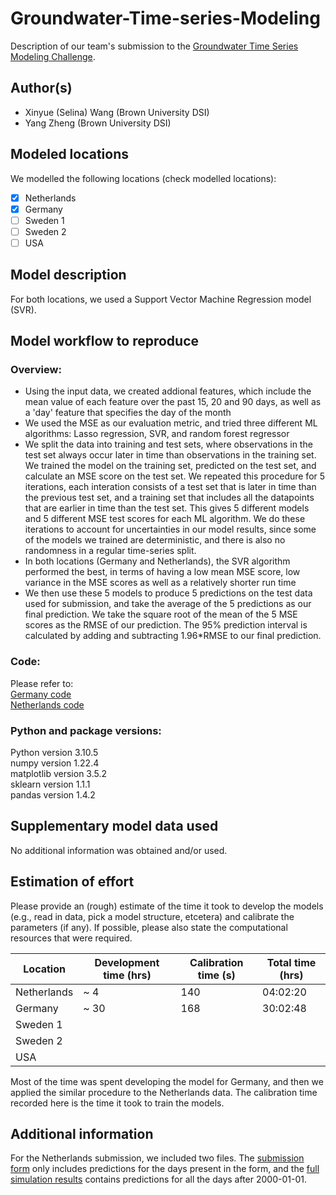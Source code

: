 # Groundwater-Time-series-Modeling
Description of our team's submission to the [Groundwater Time Series Modeling Challenge](https://github.com/gwmodeling/challenge
).
## Author(s)

- Xinyue (Selina) Wang (Brown University DSI)
- Yang Zheng (Brown University DSI)

## Modeled locations

We modelled the following locations (check modelled locations):

- [x] Netherlands
- [x] Germany
- [ ] Sweden 1
- [ ] Sweden 2
- [ ] USA

## Model description


For both locations, we used a Support Vector Machine Regression model (SVR).



## Model workflow to reproduce

### Overview:
- Using the input data, we created addional features, which include the mean value of each feature over the past 15, 20 and 90 days, as well as a 'day' feature that specifies the day of the month
- We used the MSE as our evaluation metric, and tried three different ML algorithms: Lasso regression, SVR, and random forest regressor
- We split the data into training and test sets, where observations in the test set always occur later in time than observations in the training set. We trained the model on the training set, predicted on the test set, and calculate an MSE score on the test set. We repeated this procedure for 5 iterations, each interation consists of a test set that is later in time than the previous test set, and a training set that includes all the datapoints that are earlier in time than the test set. This gives 5 different models and 5 different MSE test scores for each ML algorithm. We do these iterations to account for uncertainties in our model results, since some of the models we trained are deterministic, and there is also no randomness in a regular time-series split.
- In both locations (Germany and Netherlands), the SVR algorithm performed the best, in terms of having a low mean MSE score, low variance in the MSE scores as well as a relatively shorter run time
- We then use these 5 models to produce 5 predictions on the test data used for submission, and take the average of the 5 predictions as our final prediction. We take the square root of the mean of the 5 MSE scores as the RMSE of our prediction. The 95% prediction interval is calculated by adding and subtracting 1.96*RMSE to our final prediction.

### Code:
Please refer to: \
[Germany code](Germany_prediction.ipynb)\
[Netherlands code](Netherlands_prediction.ipynb)

### Python and package versions:
Python version 3.10.5\
numpy version 1.22.4\
matplotlib version 3.5.2\
sklearn version 1.1.1\
pandas version 1.4.2


## Supplementary model data used

No additional information was obtained and/or used.

## Estimation of effort

Please provide an (rough) estimate of the time it took to develop the models (e.g., read in data, pick a model 
structure, etcetera) and calibrate the parameters (if any). If possible, please also state the computational resources that 
were required.

| Location    | Development time (hrs) | Calibration time (s) | Total time (hrs) | 
|-------------|------------------------|----------------------|------------------|
| Netherlands | ~ 4                    | 140                  | 04:02:20         |
| Germany     | ~ 30                   | 168                  | 30:02:48         |
| Sweden 1    |                        |                      |                  |
| Sweden 2    |                        |                      |                  |
| USA         |                        |                      |                  |

Most of the time was spent developing the model for Germany, and then we applied the similar procedure to the Netherlands data. The calibration time recorded here is the time it took to train the models.


## Additional information

For the Netherlands submission, we included two files. The [submission form](submission_form_Netherlands.csv) only includes predictions for the days present in the form, and the [full simulation results](full_simulation_results_Netherlands.csv) contains predictions for all the days after 2000-01-01.

